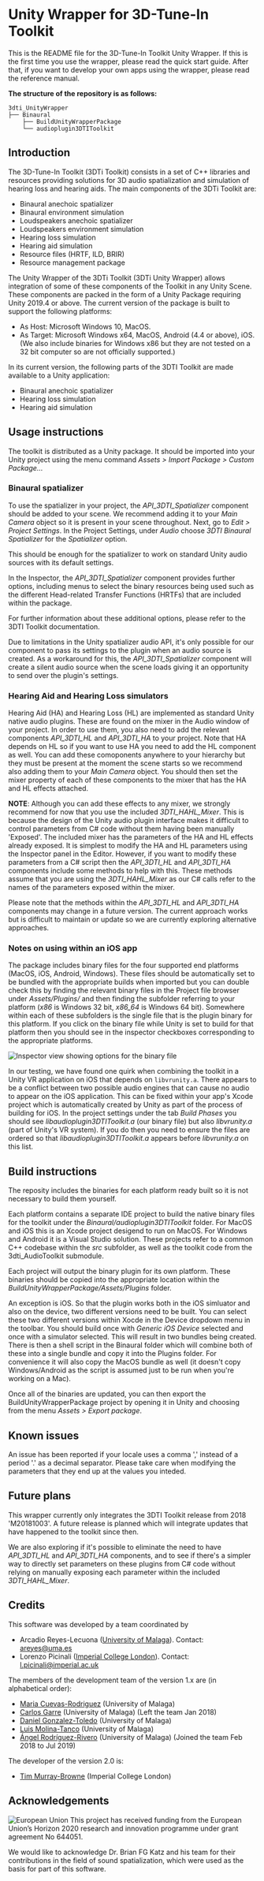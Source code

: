 # Unity Wrapper for 3D-Tune-In Toolkit

This is the README file for the 3D-Tune-In Toolkit Unity Wrapper. 
If this is the first time you use the wrapper, please read the quick start guide.
After that, if you want to develop your own apps using the wrapper, please read the reference manual.

**The structure of the repository is as follows:**
```
3dti_UnityWrapper
├── Binaural
    ├── BuildUnityWrapperPackage
    └── audioplugin3DTIToolkit
```
## Introduction

The 3D-Tune-In Toolkit (3DTi Toolkit) consists in a set of C++ libraries and resources providing solutions for 3D audio spatialization and simulation of hearing loss and hearing aids. The main components of the 3DTi Toolkit are:

- Binaural anechoic spatializer
- Binaural environment simulation
- Loudspeakers anechoic spatializer
- Loudspeakers environment simulation
- Hearing loss simulation
- Hearing aid simulation
- Resource files (HRTF, ILD, BRIR)
- Resource management package

The Unity Wrapper of the 3DTi Toolkit (3DTi Unity Wrapper) allows integration of some of these components of the Toolkit in any Unity Scene. These components are packed in the form of a Unity Package requiring Unity 2019.4 or above. The current version of the package is built to support the following platforms:

- As Host: Microsoft Windows 10, MacOS.
- As Target: Microsoft Windows x64, MacOS, Android (4.4 or above), iOS. (We also include binaries for Windows x86 but they are not tested on a 32 bit computer so are not officially supported.)

In its current version, the following parts of the 3DTI Toolkit are made available to a Unity application:

- Binaural anechoic spatializer
- Hearing loss simulation
- Hearing aid simulation

## Usage instructions

The toolkit is distributed as a Unity package. It should be imported into your Unity project using the menu command *Assets > Import Package > Custom Package...*

### Binaural spatializer

To use the spatializer in your project, the *API_3DTI_Spatializer* component should be added to your scene. We recommend adding it to your _Main Camera_ object so it is present in your scene throughout. Next, go to *Edit > Project Settings*. In the Project Settings, under *Audio* choose *3DTI Binaural Spatializer* for the *Spatializer* option.

This should be enough for the spatializer to work on standard Unity audio sources with its default settings.

In the Inspector, the *API_3DTI_Spatializer* component provides further options, including menus to select the binary resources being used such as the different Head-related Transfer Functions (HRTFs) that are included within the package.

For further information about these additional options, please refer to the 3DTI Toolkit documentation.

Due to limitations in the Unity spatializer audio API, it's only possible for our component to pass its settings to the plugin when an audio source is created. As a workaround for this, the *API_3DTI_Spatializer* component will create a silent audio source when the scene loads giving it an opportunity to send over the plugin's settings.

### Hearing Aid and Hearing Loss simulators

Hearing Aid (HA) and Hearing Loss (HL) are implemented as standard Unity native audio plugins. These are found on the mixer in the Audio window of your project. In order to use them, you also need to add the relevant components *API_3DTI_HL* and *API_3DTI_HA* to your project. Note that HA depends on HL so if you want to use HA you need to add the HL component as well. You can add these comoponents anywhere to your hierarchy but they must be present at the moment the scene starts so we recommend also adding them to your _Main Camera_ object. You should then set the mixer property of each of these components to the mixer that has the HA and HL effects attached.

**NOTE**: Although you can add these effects to any mixer, we strongly recommend for now that you use the included *3DTI_HAHL_Mixer*. This is because the design of the Unity audio plugin interface makes it difficult to control parameters from C# code without them having been manually 'Exposed'. The included mixer has the parameters of the HA and HL effects already exposed. It is simplest to modify the HA and HL parameters using the Inspector panel in the Editor. However, if you want to modify these parameters from a C# script then the *API_3DTI_HL* and *API_3DTI_HA* components include some methods to help with this. These methods assume that you are using the *3DTI_HAHL_Mixer* as our C# calls refer to the names of the parameters exposed within the mixer.

Please note that the methods within the *API_3DTI_HL* and *API_3DTI_HA* components may change in a future version. The current approach works but is difficult to maintain or update so we are currently exploring alternative approaches.

### Notes on using within an iOS app

The package includes binary files for the four supported end platforms (MacOS, iOS, Android, Windows). These files should be automatically set to be bundled with the appropriate builds when imported but you can double check this by finding the relevant binary files in the Project file browser under *Assets/Plugins/* and then finding the subfolder referring to your platform (*x86* is Windows 32 bit, *x86_64* is Windows 64 bit). Somewhere within each of these subfolders is the single file that is the plugin binary for this platform. If you click on the binary file while Unity is set to build for that platform then you should see in the inspector checkboxes corresponding to the appropriate platforms.

![Inspector view showing options for the binary file](images/unity-inspector-for-plugin-binary-file.png)

In our testing, we have found one quirk when combining the toolkit in a Unity VR application on iOS that depends on `libvrunity.a`. There appears to be a conflict between two possible audio engines that can cause no audio to appear on the iOS application. This can be fixed within your app's Xcode project which is automatically created by Unity as part of the process of building for iOS. In the project settings under the tab *Build Phases* you should see *libaudioplugin3DTIToolkit.a* (our binary file) but also *libvrunity.a* (part of Unity's VR system). If you do then you need to ensure the files are ordered so that *libaudioplugin3DTIToolkit.a* appears before *libvrunity.a* on this list.

## Build instructions

The reposity includes the binaries for each platform ready built so it is not necessary to build them yourself.

Each platform contains a separate IDE project to build the native binary files for the toolkit under the *Binaural/audioplugin3DTIToolkit* folder. For MacOS and iOS this is an Xcode project desigend to run on MacOS. For Windows and Android it is a Visual Studio solution. These projects refer to a common C++ codebase within the *src* subfolder, as well as the toolkit code from the 3dti_AudioToolkit submodule.

Each project will output the binary plugin for its own platform. These binaries should be copied into the appropriate location within the *BuildUnityWrapperPackage/Assets/Plugins* folder.

An exception is iOS. So that the plugin works both in the iOS simluator and also on the device, two different versions need to be built. You can select these two different versions within Xocde in the Device dropdown menu in the toolbar. You should build once with _Generic iOS Device_ selected and once with a simulator selected. This will result in two bundles being created. There is then a shell script in the Binaural folder which will combine both of these into a single bundle and copy it into the Plugins folder. For convenience it will also copy the MacOS bundle as well (it doesn't copy Windows/Android as the script is assumed just to be run when you're working on a Mac).

Once all of the binaries are updated, you can then export the BuildUnityWrapperPackage project by opening it in Unity and choosing from the menu *Assets > Export package*.

## Known issues

An issue has been reported if your locale uses a comma ',' instead of a period '.' as a decimal separator. Please take care when modifying the parameters that they end up at the values you inteded.

## Future plans

This wrapper currently only integrates the 3DTI Toolkit release from 2018 'M20181003'. A future release is planned which will integrate updates that have happened to the toolkit since then.

We are also exploring if it's possible to eliminate the need to have *API_3DTI_HL* and *API_3DTI_HA* components, and to see if there's a simpler way to directly set parameters on these plugins from C# code without relying on manually exposing each parameter within the included *3DTI_HAHL_Mixer*. 

## Credits

This software was developed by a team coordinated by 
-	Arcadio Reyes-Lecuona ([University of Malaga](https://www.uma.es/)). Contact: areyes@uma.es  
-	Lorenzo Picinali ([Imperial College London](https://www.imperial.ac.uk/)). Contact: l.picinali@imperial.ac.uk 

The members of the development team of the version 1.x are (in alphabetical order):

- [Maria Cuevas-Rodriguez](https://github.com/mariacuevas) (University of Malaga) 
- [Carlos Garre](https://github.com/carlosgarre) (University of Malaga) (Left the team Jan 2018)
- [Daniel Gonzalez-Toledo](https://github.com/dgonzalezt) (University of Malaga) 
- [Luis Molina-Tanco](https://github.com/lmtanco) (University of Malaga)
- [Ángel Rodríguez-Rivero](https://github.com/ardgzrivero) (University of Malaga) (Joined the team Feb 2018 to Jul 2019)


The developer of the version 2.0 is:

- [Tim Murray-Browne](https://github.com/timmb) (Imperial College London)

## Acknowledgements 

![European Union](images/EU_flag.png "European Union") This project has received funding from the European Union’s Horizon 2020 research and innovation programme under grant agreement No 644051. 

We would like to acknowledge Dr. Brian FG Katz and his team for their contributions in the field of sound spatialization, which were used as the basis for part of this software.
